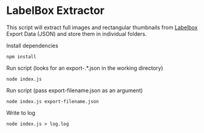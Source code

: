 # LabelBox Extractor

This script will extract full images and rectangular thumbnails from [Labelbox](https://labelbox.com/) Export Data (JSON) and store them in individual folders.

Install dependencies

    npm install

Run script (looks for an export-.\*.json in the working directory)

    node index.js 
    
Run script (pass export-filename.json as an argument)    

    node index.js export-filename.json

Write to log

    node index.js > log.log